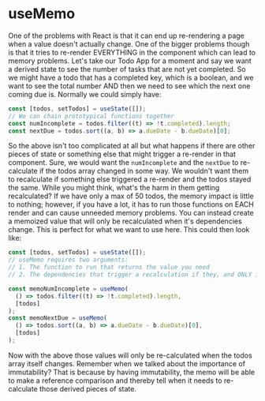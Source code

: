 # useMemo

One of the problems with React is that it can end up re-rendering a page when a value doesn't actually change. One of the bigger problems though is that it tries to re-render EVERYTHING in the component which can lead to memory problems. Let's take our Todo App for a moment and say we want a derived state to see the number of tasks that are not yet completed. So we might have a todo that has a completed key, which is a boolean, and we want to see the total number AND then we need to see which the next one coming due is. Normally we could simply have:

```javascript
const [todos, setTodos] = useState([]);
// We can chain prototypical functions together
const numIncomplete = todos.filter((t) => !t.completed).length;
const nextDue = todos.sort((a, b) => a.dueDate - b.dueDate)[0];
```

So the above isn't too complicated at all but what happens if there are other pieces of state or something else that might trigger a re-render in that component. Sure, we would want the `numIncomplete` and the `nextDue` to re-calculate if the todos array changed in some way. We wouldn't want them to recalculate if something else triggered a re-render and the todos stayed the same. While you might think, what's the harm in them getting recalculated? If we have only a max of 50 todos, the memory impact is little to nothing; however, if you have a lot, it has to run those functions on EACH render and can cause unneeded memory problems. You can instead create a memoized value that will only be recalculated when it's dependencies change. This is perfect for what we want to use here. This could then look like:

```javascript
const [todos, setTodos] = useState([]);
// useMemo requires two arguments:
// 1. The function to run that returns the value you need
// 2. The dependencies that trigger a recalculation if they, and ONLY if they, change.

const memoNumIncomplete = useMemo(
  () => todos.filter((t) => !t.completed).length,
  [todos]
);
const memoNextDue = useMemo(
  () => todos.sort((a, b) => a.dueDate - b.dueDate)[0],
  [todos]
);
```

Now with the above those values will only be re-calculated when the todos array itself changes. Remember when we talked about the importance of immutability? That is because by having immutability, the memo will be able to make a reference comparison and thereby tell when it needs to re-calculate those derived pieces of state.
